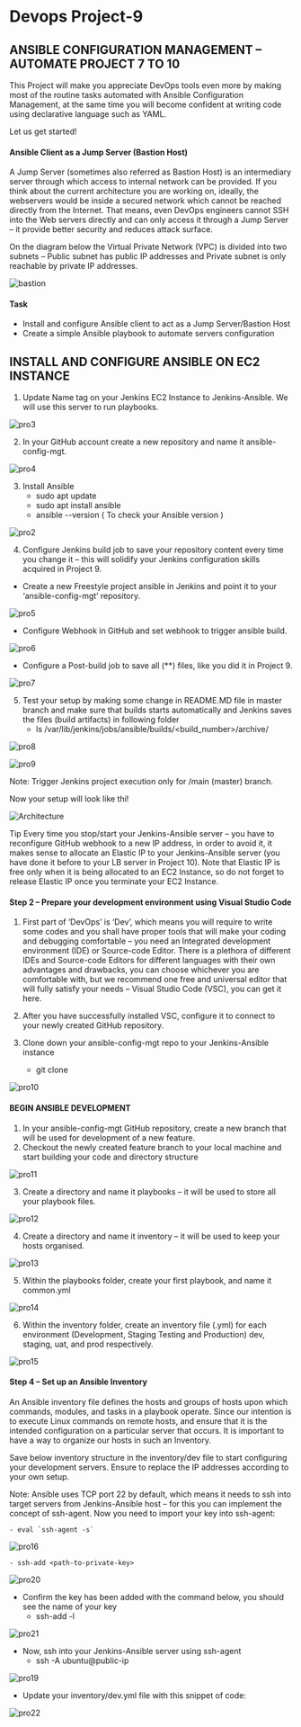 
# Devops Project-9

## ANSIBLE CONFIGURATION MANAGEMENT – AUTOMATE PROJECT 7 TO 10

This Project will make you appreciate DevOps tools even more by making most of the routine tasks automated with Ansible Configuration Management, at the same time you will become confident at writing code using declarative language such as YAML.

Let us get started!

#### Ansible Client as a Jump Server (Bastion Host)
A Jump Server (sometimes also referred as Bastion Host) is an intermediary server through which access to internal network can be provided. If you think about the current architecture you are working on, ideally, the webservers would be inside a secured network which cannot be reached directly from the Internet. That means, even DevOps engineers cannot SSH into the Web servers directly and can only access it through a Jump Server – it provide better security and reduces attack surface.

On the diagram below the Virtual Private Network (VPC) is divided into two subnets – Public subnet has public IP addresses and Private subnet is only reachable by private IP addresses.


![bastion](https://user-images.githubusercontent.com/115363604/227682127-88b47811-a6bb-486a-9c2e-174c9b075da8.png)


#### Task

* Install and configure Ansible client to act as a Jump Server/Bastion Host
* Create a simple Ansible playbook to automate servers configuration

## INSTALL AND CONFIGURE ANSIBLE ON EC2 INSTANCE
1. Update Name tag on your Jenkins EC2 Instance to Jenkins-Ansible. We will use this server to run playbooks.

![pro3](https://user-images.githubusercontent.com/115363604/227685668-1c198ffd-4644-4ee3-b84d-40214d02ce09.png)

2. In your GitHub account create a new repository and name it ansible-config-mgt.

![pro4](https://user-images.githubusercontent.com/115363604/227685959-0d92c516-76ce-40ab-98ca-10d799cc5e61.png)

3. Install Ansible
    - sudo apt update
    - sudo apt install ansible
    - ansible --version ( To check your Ansible version )

![pro2](https://user-images.githubusercontent.com/115363604/227683361-5311e6f7-d544-4003-9952-6fe1a611905b.png)

4. Configure Jenkins build job to save your repository content every time you change it – this will solidify your Jenkins configuration skills acquired in Project 9.

* Create a new Freestyle project ansible in Jenkins and point it to your ‘ansible-config-mgt’ repository.

![pro5](https://user-images.githubusercontent.com/115363604/227686842-f360963f-adda-47ec-a3d3-1e5891612e0c.png)

* Configure Webhook in GitHub and set webhook to trigger ansible build.

![pro6](https://user-images.githubusercontent.com/115363604/227687338-7257e9df-0046-42bb-9ca6-433b3a7f967b.png)

* Configure a Post-build job to save all (**) files, like you did it in   Project 9.

![pro7](https://user-images.githubusercontent.com/115363604/227687648-97a9ccc9-0e45-465b-82a8-ee94babc50ed.png)

5. Test your setup by making some change in README.MD file in master branch and make sure that builds starts automatically and Jenkins saves the files (build artifacts) in following folder
    - ls /var/lib/jenkins/jobs/ansible/builds/<build_number>/archive/

![pro8](https://user-images.githubusercontent.com/115363604/227688025-97b71abd-b23c-4ae2-af1c-4597f6bee33a.png)

![pro9](https://user-images.githubusercontent.com/115363604/227688029-1dc5d4c6-4fb7-4ded-9b82-9c51075d8f55.png)

Note: Trigger Jenkins project execution only for /main (master) branch.

Now your setup will look like thi!

![Architecture](https://user-images.githubusercontent.com/115363604/227688376-51b8a126-912c-41b8-a4e0-b3ee6d5d9c4b.png)

Tip Every time you stop/start your Jenkins-Ansible server – you have to reconfigure GitHub webhook to a new IP address, in order to avoid it, it makes sense to allocate an Elastic IP to your Jenkins-Ansible server (you have done it before to your LB server in Project 10). Note that Elastic IP is free only when it is being allocated to an EC2 Instance, so do not forget to release Elastic IP once you terminate your EC2 Instance.

#### Step 2 – Prepare your development environment using Visual Studio Code

1. First part of ‘DevOps’ is ‘Dev’, which means you will require to write some codes and you shall have proper tools that will make your coding and debugging              comfortable – you need an Integrated development environment (IDE) or Source-code Editor. There is a plethora of different IDEs and Source-code Editors for different languages with their own advantages and drawbacks, you can choose whichever you are comfortable with, but we recommend one free and universal editor that will fully satisfy your needs – Visual Studio Code (VSC), you can get it here.

2. After you have successfully installed VSC, configure it to connect to your newly created GitHub repository.

3. Clone down your ansible-config-mgt repo to your Jenkins-Ansible instance

    - git clone <ansible-config-mgt repo link>
    
![pro10](https://user-images.githubusercontent.com/115363604/227689064-ce815b91-1dd0-4fe8-beff-0ca242dfea7b.png)

#### BEGIN ANSIBLE DEVELOPMENT
1. In your ansible-config-mgt GitHub repository, create a new branch that will be used for development of a new feature.
2. Checkout the newly created feature branch to your local machine and start building your code and directory structure
    
![pro11](https://user-images.githubusercontent.com/115363604/227689132-7d7f511a-f985-4837-b705-0a14a851d47d.png)
    
3. Create a directory and name it playbooks – it will be used to store all your playbook files.
    
![pro12](https://user-images.githubusercontent.com/115363604/227689399-1d9b9e6a-9f91-46e8-8b36-2dc92a757dac.png)
    
4. Create a directory and name it inventory – it will be used to keep your hosts organised.
    
![pro13](https://user-images.githubusercontent.com/115363604/227689407-692bbb8b-ddc6-438d-90a7-b73de5bea618.png)

5. Within the playbooks folder, create your first playbook, and name it common.yml
    
![pro14](https://user-images.githubusercontent.com/115363604/227689478-1ae2c6a6-7f3f-48f1-acfe-42e343d29395.png)
    
6. Within the inventory folder, create an inventory file (.yml) for each environment (Development, Staging Testing and Production) dev, staging, uat, and prod respectively.
    
![pro15](https://user-images.githubusercontent.com/115363604/227689481-14ca320d-cb2b-455b-a553-cfc771914bd3.png)

#### Step 4 – Set up an Ansible Inventory
An Ansible inventory file defines the hosts and groups of hosts upon which commands, modules, and tasks in a playbook operate. Since our intention is to execute Linux commands on remote hosts, and ensure that it is the intended configuration on a particular server that occurs. It is important to have a way to organize our hosts in such an Inventory.

Save below inventory structure in the inventory/dev file to start configuring your development servers. Ensure to replace the IP addresses according to your own setup.

Note: Ansible uses TCP port 22 by default, which means it needs to ssh into target servers from Jenkins-Ansible host – for this you can implement the concept of ssh-agent. Now you need to import your key into ssh-agent:
    
    - eval `ssh-agent -s`
    
![pro16](https://user-images.githubusercontent.com/115363604/227689668-cbf09922-1581-4cda-8664-1fe5dd72afa7.png)
    
    - ssh-add <path-to-private-key>

![pro20](https://user-images.githubusercontent.com/115363604/227689945-cd168b59-6dc1-4937-90e1-b76989ae1999.png)

* Confirm the key has been added with the command below, you should see the name of your key
    - ssh-add -l

![pro21](https://user-images.githubusercontent.com/115363604/227689983-85ba59f2-4489-47e4-a55e-fbdac962117f.png)
    
* Now, ssh into your Jenkins-Ansible server using ssh-agent
    - ssh -A ubuntu@public-ip
    
![pro19](https://user-images.githubusercontent.com/115363604/227689836-04b98828-94bb-410d-b613-c8c8a7eb6935.png)

* Update your inventory/dev.yml file with this snippet of code:
    
![pro22](https://user-images.githubusercontent.com/115363604/227690061-80b70d8a-9ba7-4305-ad38-f6df01ee7b74.png)


    
    
